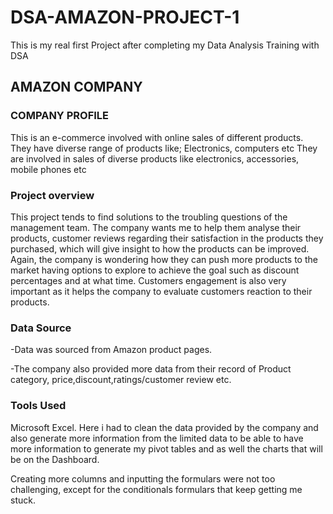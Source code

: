# DSA-AMAZON-PROJECT-1
This is my real first Project after completing my Data Analysis Training with DSA

## AMAZON COMPANY

### COMPANY PROFILE
This is an e-commerce involved with online sales of different products.  They have diverse range of products like; Electronics, computers etc
They are involved in sales of diverse products like electronics, accessories, mobile phones etc

### Project overview
This project tends to find solutions to the troubling questions of the management team. The company wants me to help them analyse their products, customer reviews regarding their satisfaction in the products they purchased, which will give insight to how the products can be improved. Again, the company is wondering how they can push more products to the market having options to explore to achieve the goal such as discount percentages and at what time. Customers engagement is also very important as it helps the company to evaluate customers reaction to their products.

### Data Source
-Data was sourced from Amazon product pages.

-The company also provided more data from their record of Product category, price,discount,ratings/customer review etc.

### Tools Used
Microsoft Excel. Here i had to clean the data provided by the company and also generate more information from the limited data to be able to have more information to generate my pivot tables and as well the charts that will be on the Dashboard.

Creating more columns and inputting the formulars were not too challenging, except for the conditionals formulars that keep getting me stuck.




